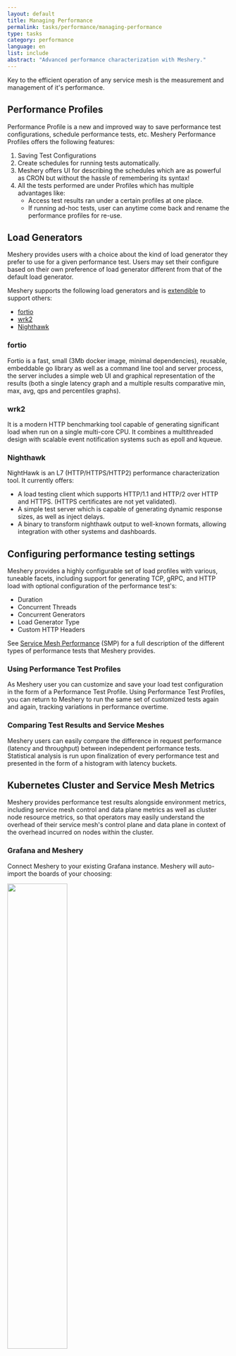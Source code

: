```yaml
---
layout: default
title: Managing Performance
permalink: tasks/performance/managing-performance
type: tasks
category: performance
language: en
list: include
abstract: "Advanced performance characterization with Meshery."
---
```


Key to the efficient operation of any service mesh is the measurement and management of it's performance.

## Performance Profiles

Performance Profile is a new and improved way to save performance test configurations, schedule performance tests, etc. Meshery Performance Profiles offers the following features:

1. Saving Test Configurations
2. Create schedules for running tests automatically.
3. Meshery offers UI for describing the schedules which are as powerful as CRON but without the hassle of remembering its syntax!
4. All the tests performed are under Profiles which has multiple advantages like:
   - Access test results ran under a certain profiles at one place.
   - If running ad-hoc tests, user can anytime come back and rename the performance profiles for re-use.

## Load Generators

Meshery provides users with a choice about the kind of load generator they prefer to use for a given performance test. Users may set their configure based on their own preference of load generator different from that of the default load generator.

Meshery supports the following load generators and is [extendible](extensibility) to support others:

- [fortio](#fortio)
- [wrk2](#wrk2)
- [Nighthawk](#nighthawk)

### fortio

Fortio is a fast, small (3Mb docker image, minimal dependencies),
reusable, embeddable go library as well as a command line tool and server process,
the server includes a simple web UI and graphical representation of the results
(both a single latency graph and a multiple results comparative min, max, avg, qps and percentiles graphs).

### wrk2

It is a modern HTTP benchmarking tool capable of generating significant load when run on a single multi-core CPU. It combines a multithreaded design with scalable event notification systems such as epoll and kqueue.

### Nighthawk

NightHawk is an L7 (HTTP/HTTPS/HTTP2) performance characterization tool. It currently offers:

- A load testing client which supports HTTP/1.1 and HTTP/2 over HTTP and HTTPS. (HTTPS certificates are not yet validated).
- A simple test server which is capable of generating dynamic response sizes, as well as inject delays.
- A binary to transform nighthawk output to well-known formats, allowing integration with other systems and dashboards.

## Configuring performance testing settings

Meshery provides a highly configurable set of load profiles with various, tuneable facets, including support for generating TCP, gRPC, and HTTP load with optional configuration of the performance test's:

- Duration
- Concurrent Threads
- Concurrent Generators
- Load Generator Type
- Custom HTTP Headers

See [Service Mesh Performance](https://smp-spec.io) (SMP) for a full description of the different types of performance tests that Meshery provides.

### Using Performance Test Profiles

As Meshery user you can customize and save your load test configuration in the form of a Performance Test Profile. Using Performance Test Profiles, you can return to Meshery to run the same set of customized tests again and again, tracking variations in performance overtime.

### Comparing Test Results and Service Meshes

Meshery users can easily compare the difference in request performance (latency and throughput) between independent performance tests. Statistical analysis is run upon finalization of every performance test and presented in the form of a histogram with latency buckets.

## Kubernetes Cluster and Service Mesh Metrics

Meshery provides performance test results alongside environment metrics, including service mesh control and data plane metrics as well as cluster node resource metrics, so that operators may easily understand the overhead of their service mesh's control plane and data plane in context of the overhead incurred on nodes within the cluster.

### Grafana and Meshery

Connect Meshery to your existing Grafana instance. Meshery will auto-import the boards of your choosing:

<a href="{{ site.baseurl }}/assets/img/performance-management/meshery-and-grafana.png">
    <img src="{{ site.baseurl }}/assets/img/performance-management/meshery-and-grafana.png" style="width: 52%" />
</a>

### [Connecting to Grafana]({{ site.baseurl }}/guides/meshery-metrics#expose-grafana-service)

If you have an API key configured to restrict access to your Grafana boards, you will need to enter the API key when establishing Meshery's connection to Grafana. You may also set up a [Grafana board](https://grafana.com/docs/grafana/latest/http_api/dashboard/#create-update-dashboard) and then set up an API key:

- Import Grafana boards
  - Import existing Grafana boards via API
  - Import custom Grafana board via yaml
- Configure graph panel preferences

### [Prometheus and Meshery]({{ site.baseurl }}/guides/meshery-metrics#expose-prometheus-service)

Meshery allows users to connect to one or more Prometheus instances in order to gather telemetric data (in the form of metrics). These metrics may pertain to service meshes, Kubernetes, applications on the mesh or any other metric that Prometheus has collected.

Once you have connected Meshery to your Prometheus deployment(s), you may perform ad-hoc connectivity tests to verify communication between Meshery and Prometheus.

## Suggested Reading

- Guide: [Interpreting Performance Test Results]({{ site.baseurl }}/guides/interpreting-performance-test-results)

